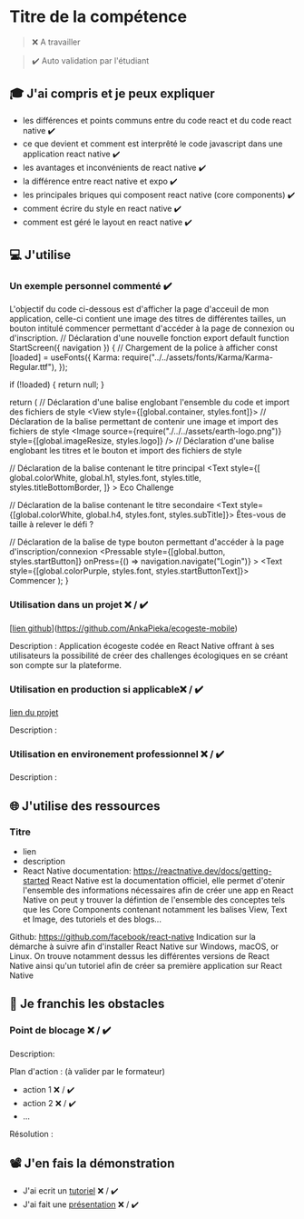 # Titre de la compétence

> ❌ A travailler

> ✔️ Auto validation par l'étudiant

## 🎓 J'ai compris et je peux expliquer

- les différences et points communs entre du code react et du code react native  ✔️
- ce que devient et comment est interprêté le code javascript dans une application react native  ✔️
- les avantages et inconvénients de react native ✔️
- la différence entre react native et expo ✔️
- les principales briques qui composent react native (core components)  ✔️
- comment écrire du style en react native  ✔️
- comment est géré le layout en react native ✔️

## 💻 J'utilise

### Un exemple personnel commenté ✔️
 L'objectif du code ci-dessous est d'afficher la page d'acceuil de mon application, celle-ci contient une image des titres de différentes tailles, un bouton intitulé commencer permettant d'accéder à la page de connexion ou d'inscription.
 // Déclaration d'une nouvelle fonction
export default function StartScreen({ navigation }) {
// Chargement de la police à afficher
  const [loaded] = useFonts({
    Karma: require("../../assets/fonts/Karma/Karma-Regular.ttf"),
  });

  if (!loaded) {
    return null;
  }

  return (
// Déclaration d'une balise englobant l'ensemble du code et import des fichiers de style
    <View style={[global.container, styles.font]}>
// Déclaration de la balise permettant de contenir une image et import des fichiers de style
      <Image
        source={require("./../../assets/earth-logo.png")}
        style={[global.imageResize, styles.logo]}
      />
// Déclaration d'une balise englobant les titres et le bouton  et import des fichiers de style
      <View style={[styles.textAndBtnContainer]}>

// Déclaration de la balise contenant le titre principal
        <Text
          style={[
            global.colorWhite,
            global.h1,
            styles.font,
            styles.title,
            styles.titleBottomBorder,
          ]}
        >
          Eco Challenge
        </Text>

// Déclaration de la balise contenant le titre secondaire
        <Text style={[global.colorWhite, global.h4, styles.font, styles.subTitle]}>
          Êtes-vous de taille à relever le défi ?
        </Text>

// Déclaration de la balise de type bouton permettant d'accéder à la page d'inscription/connexion
        <Pressable
          style={[global.button, styles.startButton]}
          onPress={() => navigation.navigate("Login")}
        >
          <Text style={[global.colorPurple, styles.font, styles.startButtonText]}>
            Commencer
          </Text>
        </Pressable>
      </View>
    </View>
  );
}

### Utilisation dans un projet ❌ / ✔️

[[lien github](...)](https://github.com/AnkaPieka/ecogeste-mobile)

Description : Application écogeste codée en React Native offrant à ses utilisateurs la possibilité de créer des challenges écologiques en se créant son compte sur la plateforme.

### Utilisation en production si applicable❌ / ✔️

[lien du projet](...)

Description :

### Utilisation en environement professionnel ❌ / ✔️

Description :

## 🌐 J'utilise des ressources

### Titre

- lien
- description
- React Native documentation: https://reactnative.dev/docs/getting-started
React Native est la documentation officiel, elle permet d'otenir l'ensemble des informations nécessaires afin de créer une app en React Native on peut y trouver  la défintion de l'ensemble des conceptes tels que les Core Components contenant notamment les balises View, Text et Image,  des tutoriels et des blogs...

Github: https://github.com/facebook/react-native
Indication sur la démarche à suivre afin d'installer React Native sur Windows, macOS, or Linux. On trouve  notamment dessus les différentes versions de React Native ainsi qu'un tutoriel afin de créer sa première application sur React Native

## 🚧 Je franchis les obstacles

### Point de blocage ❌ / ✔️

Description:

Plan d'action : (à valider par le formateur)

- action 1 ❌ / ✔️
- action 2 ❌ / ✔️
- ...

Résolution :

## 📽️ J'en fais la démonstration

- J'ai ecrit un [tutoriel](...) ❌ / ✔️
- J'ai fait une [présentation](...) ❌ / ✔️
